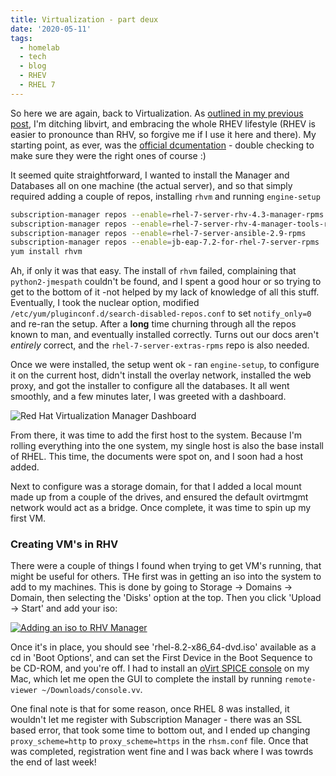 ```yaml
---
title: Virtualization - part deux
date: '2020-05-11'
tags:
  - homelab
  - tech
  - blog
  - RHEV
  - RHEL 7
---
```

So here we are again, back to Virtualization. As [outlined in my previous post](/posts/back-tracking), I'm ditching libvirt, and embracing the whole RHEV lifestyle (RHEV is easier to pronounce than RHV, so forgive me if I use it here and there). My starting point, as ever, was the [official dcumentation](https://access.redhat.com/documentation/en-us/red_hat_virtualization/4.3/html/installing_red_hat_virtualization_as_a_standalone_manager_with_local_databases/installing_the_red_hat_virtualization_manager_sm_localdb_deploy) - double checking to make sure they were the right ones of course :)

It seemed quite straightforward, I wanted to install the Manager and Databases all on one machine (the actual server), and so that simply required adding a couple of repos, installing `rhvm` and running `engine-setup`

```bash
subscription-manager repos --enable=rhel-7-server-rhv-4.3-manager-rpms
subscription-manager repos --enable=rhel-7-server-rhv-4-manager-tools-rpms
subscription-manager repos --enable=rhel-7-server-ansible-2.9-rpms
subscription-manager repos --enable=jb-eap-7.2-for-rhel-7-server-rpms
yum install rhvm
```

Ah, if only it was that easy. The install of `rhvm` failed, complaining that `python2-jmespath` couldn't be found, and I spent a good hour or so trying to get to the bottom of it -not helped by my lack of knowledge of all this stuff. Eventually, I took the nuclear option, modified `/etc/yum/pluginconf.d/search-disabled-repos.conf` to set `notify_only=0` and re-ran the setup. After a **long** time churning through all the repos known to man, and eventually installed correctly. Turns out our docs aren't *entirely* correct, and the `rhel-7-server-extras-rpms` repo is also needed.

Once we were installed, the setup went ok - ran `engine-setup`, to configure it on the current host, didn't install the overlay network, installed the web proxy, and got the installer to configure all the databases. It all went smoothly, and a few minutes later, I was greeted with a dashboard.

![Red Hat Virtualization Manager Dashboard](/images/rhev.png "RHEV Manager Dashboard - lots to configure.")

From there, it was time to add the first host to the system. Because I'm rolling everything into the one system, my single host is also the base install of RHEL. This time, the documents were spot on, and I soon had a host added.

Next to configure was a storage domain, for that I added a local mount made up from a couple of the drives, and ensured the default ovirtmgmt network would act as a bridge. Once complete, it was time to spin up my first VM.

### Creating VM's in RHV

There were a couple of things I found when trying to get VM's running, that might be useful for others. THe first was in getting an iso into the system to add to my machines. This is done by going to Storage -> Domains -> Domain, then selecting the 'Disks' option at the top. Then you click 'Upload -> Start' and add your iso:

[![Adding an iso to RHV Manager](/images/iso-add.png "Adding an iso to the storage domain.")](/images/iso-add.png)

Once it's in place, you should see 'rhel-8.2-x86_64-dvd.iso' available as a cd in 'Boot Options', and can set the First Device in the Boot Sequence to be CD-ROM, and you're off. I had to install an [oVirt SPICE console](https://rizvir.com/articles/ovirt-mac-console/) on my Mac, which let me open the GUI to complete the install by running `remote-viewer ~/Downloads/console.vv`.

One final note is that for some reason, once RHEL 8 was installed, it wouldn't let me register with Subscription Manager - there was an SSL based error, that took some time to bottom out, and I ended up changing `proxy_scheme=http` to `proxy_scheme=https` in the `rhsm.conf` file. Once that was completed, registration went fine and I was back where I was towrds the end of last week!
